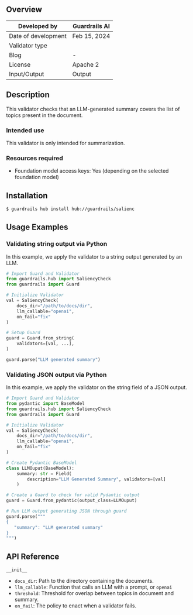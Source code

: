 ## Overview

| Developed by | Guardrails AI |
| --- | --- |
| Date of development | Feb 15, 2024 |
| Validator type |  |
| Blog | - |
| License | Apache 2 |
| Input/Output | Output |

## Description

This validator checks that an LLM-generated summary covers the list of topics present in the document.

### Intended use

This validator is only intended for summarization. 

### Resources required

- Foundation model access keys: Yes (depending on the selected foundation model)

## Installation

```bash
$ guardrails hub install hub://guardrails/salienc
```

## Usage Examples

### Validating string output via Python

In this example, we apply the validator to a string output generated by an LLM.

```python
# Import Guard and Validator
from guardrails.hub import SaliencyCheck
from guardrails import Guard

# Initialize Validator
val = SaliencyCheck(
    docs_dir="/path/to/docs/dir",
    llm_callable="openai",
    on_fail="fix"
)

# Setup Guard
guard = Guard.from_string(
    validators=[val, ...],
)

guard.parse("LLM generated summary")
```

### Validating JSON output via Python

In this example, we apply the validator on the string field of a JSON output.

```python
# Import Guard and Validator
from pydantic import BaseModel
from guardrails.hub import SaliencyCheck
from guardrails import Guard

# Initialize Validator
val = SaliencyCheck(
    docs_dir="/path/to/docs/dir",
    llm_callable="openai",
    on_fail="fix"
)

# Create Pydantic BaseModel
class LLMOuput(BaseModel):
    summary: str = Field(
        description="LLM Generated Summary", validators=[val]
    )

# Create a Guard to check for valid Pydantic output
guard = Guard.from_pydantic(output_class=LLMOuput)

# Run LLM output generating JSON through guard
guard.parse("""
{
   "summary": "LLM generated summary"
}
""")
```

## API Reference

`__init__`

- `docs_dir`: Path to the directory containing the documents.
- `llm_callable`: Function that calls an LLM with a prompt, or `openai`
- `threshold`: Threshold for overlap between topics in document and summary.
- `on_fail`: The policy to enact when a validator fails.
